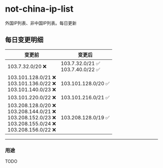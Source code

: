 # not-china-ip-list
外国IP列表、非中国IP列表。每日更新

每日变更明细
--------------------
|  变更前   | 变更后 |
|  ----  | ----  |
|  103.7.32.0/20 :x:  | 103.7.32.0/21 :white_check_mark: <br> 103.7.40.0/22 :white_check_mark: <br>  | 
|  103.101.128.0/21 :x: <br> 103.101.136.0/22 :x: <br> 103.101.140.0/23 :x: <br> | 103.101.128.0/20 :white_check_mark: | 
|  103.101.220.0/22 :x:  | 103.101.216.0/21 :white_check_mark: | 
|  103.208.128.0/20 :x: <br> 103.208.144.0/21 :x: <br> 103.208.152.0/23 :x: <br> 103.208.155.0/24 :x: <br> 103.208.156.0/22 :x: <br> | 103.208.128.0/19 :white_check_mark: | 

--------------------
### 用途
TODO
